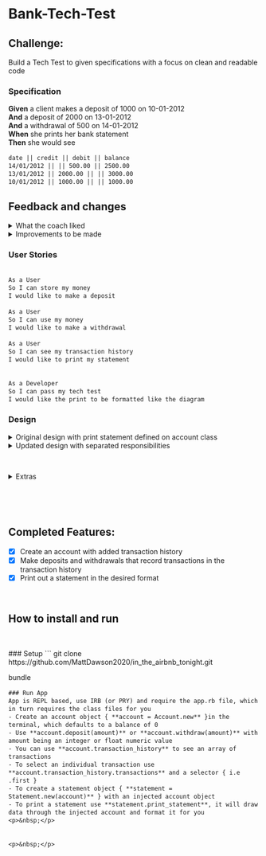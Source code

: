 Bank-Tech-Test
=================
Challenge:
 -------
Build a Tech Test to given specifications with a focus on clean and readable code

### Specification

**Given** a client makes a deposit of 1000 on 10-01-2012  
**And** a deposit of 2000 on 13-01-2012  
**And** a withdrawal of 500 on 14-01-2012  
**When** she prints her bank statement  
**Then** she would see

```
date || credit || debit || balance
14/01/2012 || || 500.00 || 2500.00
13/01/2012 || 2000.00 || || 3000.00
10/01/2012 || 1000.00 || || 1000.00
```


## Feedback and changes

<details>
  <summary> What the coach liked </summary>
  
  * The error handling on bad inputs 
  
  * A central loader class `app.rb` that saves me all the `irb` set up 
  
  * Statement class is clean and well implemented 
  
  * Tests are well written and use doubles very well 
  
  * The code in general is very high quality 
</details>

<details>
  <summary> Improvements to be made </summary>
  
  * No need for balance attribute on accounts as this can be calculated using the balance on transactions, avoiding duplication
 
  * Too much abstraction in having a seperate transaction history class, initially put in for SRP purposes, but is actually somewhat redundant and over-engineered
  
  * There are three tests for different types of print statements, but this is uneccesary for requirements and these can be combined into one
  
  * A few tests are redundant
</details>


### User Stories
```

As a User
So I can store my money
I would like to make a deposit

As a User
So I can use my money
I would like to make a withdrawal

As a User
So I can see my transaction history
I would like to print my statement


As a Developer
So I can pass my tech test
I would like the print to be formatted like the diagram

```

### Design

<details>
<summary>Original design with print statement defined on account class</summary>
<br>
<img src="images/Screenshot 2021-06-01 at 11.32.07.png">
</details>

<details>
<summary>Updated design with separated responsibilities</summary>
<br>
<img src="images/diagram (1).svg">
</details>

<p>&nbsp;</p>
<details>
<summary>Extras </summary>
<br>
<ul>
<li>I kept it close to the specification, but made small additions where easy and appropriate</li>
<li>Users cannot deposit/ withdraw anything but numeric values</li>
<li>Users cannot withdraw more than they have as no overdraft was specified</li>
<li>Separated printing a statement to it's own class even though it is simpler as a feature on the account, to adhere to SRP</li>
</ul>
</details>
<p>&nbsp;</p>


<p>&nbsp;</p>

 Completed Features:
 -------
 - [x] Create an account with added transaction history
 - [x] Make deposits and withdrawals that record transactions in the transaction history
 - [x] Print out a statement in the desired format
<p>&nbsp;</p>

## How to install and run
<p>&nbsp;</p>
### Setup
```
git clone https://github.com/MattDawson2020/in_the_airbnb_tonight.git

bundle
```
### Run App
App is REPL based, use IRB (or PRY) and require the app.rb file, which in turn requires the class files for you
- Create an account object { **account = Account.new** }in the terminal, which defaults to a balance of 0
- Use **account.deposit(amount)** or **account.withdraw(amount)** with amount being an integer or float numeric value
- You can use **account.transaction_history** to see an array of transactions
- To select an individual transaction use **account.transaction_history.transactions** and a selector { i.e .first }
- To create a statement object { **statement = Statement.new(account)** } with an injected account object
- To print a statement use **statement.print_statement**, it will draw data through the injected account and format it for you
<p>&nbsp;</p>


<p>&nbsp;</p>

